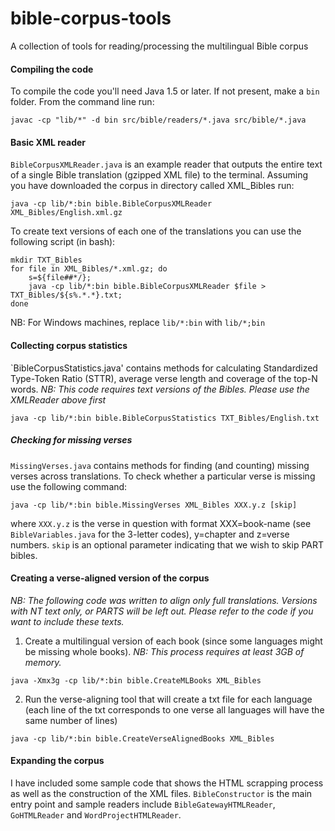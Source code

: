 bible-corpus-tools
==================

A collection of tools for reading/processing the multilingual Bible corpus

#### Compiling the code
To compile the code you'll need Java 1.5 or later. If not present, make a `bin` folder. From the command line run:

```
javac -cp "lib/*" -d bin src/bible/readers/*.java src/bible/*.java
```

#### Basic XML reader
`BibleCorpusXMLReader.java` is an example reader that outputs the entire text of a single Bible translation (gzipped XML 
file) to the terminal. Assuming you have downloaded the corpus in directory called XML_Bibles run:

```
java -cp lib/*:bin bible.BibleCorpusXMLReader XML_Bibles/English.xml.gz
```

To create text versions of each one of the translations you can use the following script (in bash):

```
mkdir TXT_Bibles
for file in XML_Bibles/*.xml.gz; do 
    s=${file##*/};
    java -cp lib/*:bin bible.BibleCorpusXMLReader $file > TXT_Bibles/${s%.*.*}.txt;
done
```

NB: For Windows machines, replace `lib/*:bin` with `lib/*;bin`

#### Collecting corpus statistics
`BibleCorpusStatistics.java' contains methods for calculating Standardized Type-Token Ratio (STTR), average verse length
and coverage of the top-N words.
*NB: This code requires text versions of the Bibles. Please use the XMLReader above first*

```
java -cp lib/*:bin bible.BibleCorpusStatistics TXT_Bibles/English.txt
```

##### Checking for missing verses
`MissingVerses.java` contains methods for finding (and counting) missing verses across translations. To check whether
a particular verse is missing use the following command:
```
java -cp lib/*:bin bible.MissingVerses XML_Bibles XXX.y.z [skip]
```
where `XXX.y.z` is the verse in question with format XXX=book-name (see `BibleVariables.java` for the 3-letter codes), 
y=chapter and z=verse numbers. `skip` is an optional parameter indicating that we wish to skip PART bibles.

#### Creating a verse-aligned version of the corpus
*NB: The following code was written to align only full translations. Versions with NT text only, or PARTS will be left 
out. Please refer to the code if you want to include these texts.*

1. Create a multilingual version of each book (since some languages might be missing whole books). *NB: This process requires at least 3GB of memory.*
```
java -Xmx3g -cp lib/*:bin bible.CreateMLBooks XML_Bibles
```

2. Run the verse-aligning tool that will create a txt file for each language (each line of the txt corresponds to one 
verse all languages will have the same number of lines)
```
java -cp lib/*:bin bible.CreateVerseAlignedBooks XML_Bibles
```

#### Expanding the corpus
I have included some sample code that shows the HTML scrapping process as well as the construction of the XML files. 
`BibleConstructor` is the main entry point and sample readers include `BibleGatewayHTMLReader`, `GoHTMLReader` and 
`WordProjectHTMLReader`.
